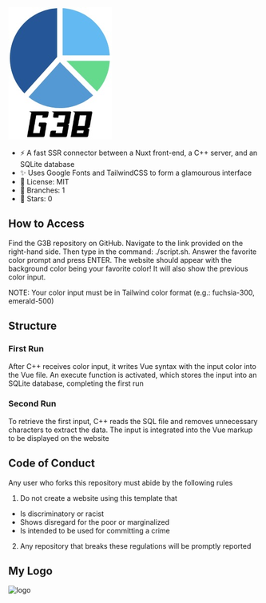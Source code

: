 ![G3B logo](G3B/images/G3B.jpeg)

- ⚡️ A fast SSR connector between a Nuxt front-end, a C++ server, and an SQLite database
- ✨ Uses Google Fonts and TailwindCSS to form a glamourous interface
- 🪪 License: MIT
- 🌲 Branches: 1
- 🌟 Stars: 0

## How to Access

Find the G3B repository on GitHub. Navigate to the link provided on the right-hand side. Then type in the command: ./script.sh. Answer the favorite color prompt and press ENTER. The website should appear with the background color being your favorite color! It will also show the previous color input.

NOTE: Your color input must be in Tailwind color format (e.g.: fuchsia-300, emerald-500)

## Structure

### First Run

After C++ receives color input, it writes Vue syntax with the input color into the Vue file. An execute function is activated, which stores the input into an SQLite database, completing the first run

### Second Run

To retrieve the first input, C++ reads the SQL file and removes unnecessary characters to extract the data. The input is integrated into the Vue markup to be displayed on the website

## Code of Conduct

Any user who forks this repository must abide by the following rules

1. Do not create a website using this template that
- Is discriminatory or racist
- Shows disregard for the poor or marginalized
- Is intended to be used for committing a crime

2. Any repository that breaks these regulations will be promptly reported

## My Logo

![logo](/images/logo.jpeg)
